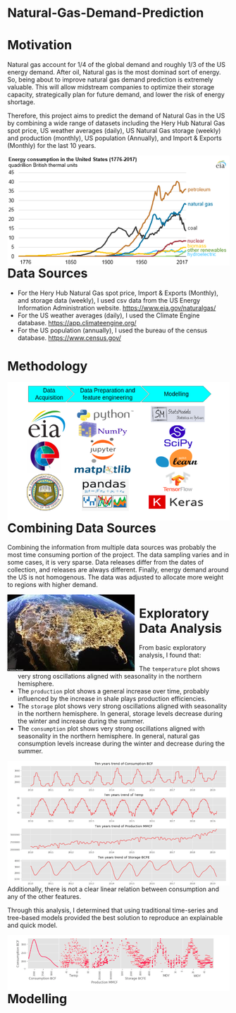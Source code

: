 # Natural-Gas-Demand-Prediction
# Motivation
Natural gas account for 1/4 of the global demand and roughly 1/3 of the US energy demand. After oil, Natural gas is the most dominad sort of energy. So, being about to improve natural gas demand prediction is extremely valuable. This will allow midstream companies to optimize their storage capacity, strategically plan for future demand, and lower the risk of energy shortage.

Therefore, this project aims to predict the demand of Natural Gas in the US by combining a wide range of datasets including the Hery Hub Natural Gas spot price, US weather averages (daily), US Natural Gas storage (weekly) and production (monthly), US population (Annually), and Import & Exports (Monthly) for the last 10 years.

<img src="image/USEnergyConsumption_bySource_EIA.png"
    style="float: left; margin-right: 10px;" />

# Data Sources
- For the Hery Hub Natural Gas spot price, Import & Exports (Monthly), and storage data (weekly), I used csv data from the US Energy Information Administration website. https://www.eia.gov/naturalgas/
- For the US weather averages (daily), I used the Climate Engine database. https://app.climateengine.org/
- For the US population (annually), I used the bureau of the census database. https://www.census.gov/
    
# Methodology

<img src="image/method.png"
    style="float: left; margin-right: 10px;" />
    

# Combining Data Sources

Combining the information from multiple data sources was probably the most time consuming portion of the project. The data sampling varies and in some cases, it is very sparse. Data releases differ from the dates of collection, and releases are always different. Finally, energy demand around the US is not homogenous. The data was adjusted to allocate more weight to regions with higher demand.

<img src="image/energymap.jpeg"
    style="float: left; margin-right: 10px;" />  
    
# Exploratory Data Analysis

From basic exploratory analysis, I found that:
- The `temperature` plot shows very strong oscillations aligned with seasonality in the northern hemisphere. 
- The `production` plot shows a general increase over time, probably influenced by the increase in shale plays production efficiencies.
- The `storage` plot shows very strong oscillations aligned with seasonality in the northern hemisphere. In general, storage levels decrease during the winter and increase during the summer.
- The `consumption` plot shows very strong oscillations aligned with seasonality in the northern hemisphere. In general, natural gas consumption levels increase during the winter and decrease during the summer.


<img src="image/EDA1.png"
    style="float: left; margin-right: 10px;" />
    
Additionally, there is not a clear linear relation between consumption and any of the other features. 

Through this analysis, I determined that using traditional time-series and tree-based models provided the best solution to reproduce an explainable and quick model.

<img src="image/EDA2.png"
    style="float: left; margin-right: 10px;" />

# Modelling
    
